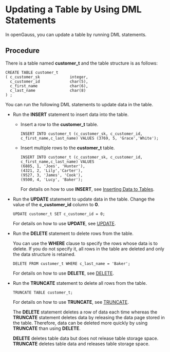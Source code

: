 # Updating a Table by Using DML Statements<a name="EN-US_TOPIC_0242370289"></a>

In openGauss, you can update a table by running DML statements.

## Procedure<a name="en-us_topic_0237121139_en-us_topic_0165787111_section6970183123711"></a>

There is a table named  **customer\_t**  and the table structure is as follows:

```
CREATE TABLE customer_t
( c_customer_sk             integer,   
  c_customer_id             char(5),    
  c_first_name              char(6),    
  c_last_name               char(8) 
) ;
```

You can run the following DML statements to update data in the table.

-   Run the  **INSERT**  statement to insert data into the table.
    -   Insert a row to the  **customer\_t**  table.

        ```
        INSERT INTO customer_t (c_customer_sk, c_customer_id, c_first_name,c_last_name) VALUES (3769, 5, 'Grace','White');
        ```

    -   Insert multiple rows to the  **customer\_t**  table.

        ```
        INSERT INTO customer_t (c_customer_sk, c_customer_id, c_first_name,c_last_name) VALUES    
        (6885, 1, 'Joes', 'Hunter'),    
        (4321, 2, 'Lily','Carter'),    
        (9527, 3, 'James', 'Cook'),
        (9500, 4, 'Lucy', 'Baker');
        ```

        For details on how to use  **INSERT**, see  [Inserting Data to Tables](../DatabaseAdministrationGuide/inserting-data-to-tables.md).


-   Run the  **UPDATE**  statement to update data in the table. Change the value of the  **c\_customer\_id**  column to  **0**.

    ```
    UPDATE customer_t SET c_customer_id = 0;
    ```

    For details on how to use  **UPDATE**, see  [UPDATE](../SQLReference/update.md).

-   Run the  **DELETE**  statement to delete rows from the table.

    You can use the  **WHERE**  clause to specify the rows whose data is to delete. If you do not specify it, all rows in the table are deleted and only the data structure is retained.

    ```
    DELETE FROM customer_t WHERE c_last_name = 'Baker';
    ```

    For details on how to use  **DELETE**, see  [DELETE](../SQLReference/delete.md).

-   Run the  **TRUNCATE**  statement to delete all rows from the table.

    ```
    TRUNCATE TABLE customer_t;
    ```

    For details on how to use  **TRUNCATE**, see  [TRUNCATE](../SQLReference/truncate.md).

    The  **DELETE**  statement deletes a row of data each time whereas the  **TRUNCATE**  statement deletes data by releasing the data page stored in the table. Therefore, data can be deleted more quickly by using  **TRUNCATE**  than using  **DELETE**.

    **DELETE**  deletes table data but does not release table storage space.  **TRUNCATE**  deletes table data and releases table storage space.


